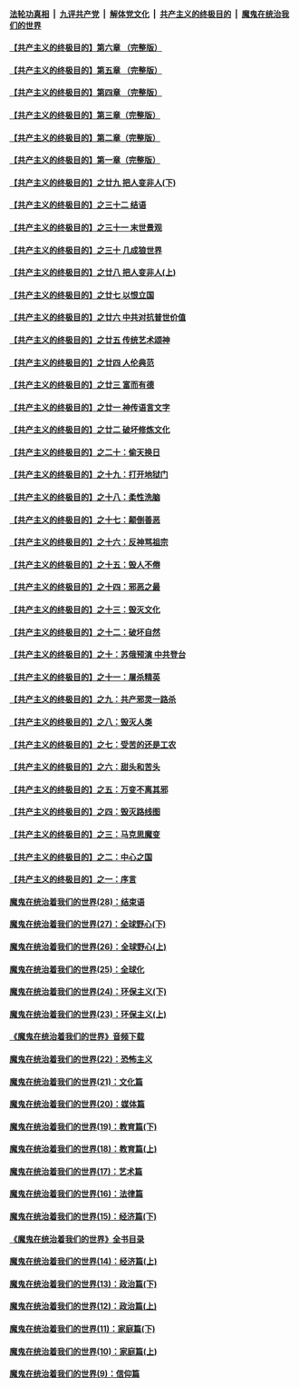 ####  [法轮功真相](../../../../basic/blob/master/README.md?t=05230231) &nbsp;|&nbsp; [九评共产党](../../../../9ping.md/blob/master/README.md?t=05230231) &nbsp;|&nbsp; [解体党文化](../../../../jtdwh.md/blob/master/README.md?t=05230231)  &nbsp;|&nbsp; [共产主义的终极目的](../../../../gczydzjmd.md/blob/master/README.md?t=05230231) &nbsp;|&nbsp; [魔鬼在统治我们的世界](../../../../mgztzwmdsj.md/blob/master/README.md?t=05230231) 

#### [【共产主义的终极目的】第六章 （完整版）](../pages/nsc422/n11428913.md?t=05230231) 

#### [【共产主义的终极目的】第五章 （完整版）](../pages/nsc422/n11428912.md?t=05230231) 

#### [【共产主义的终极目的】第四章 （完整版）](../pages/nsc422/n11428907.md?t=05230231) 

#### [【共产主义的终极目的】第三章（完整版）](../pages/nsc422/n11428848.md?t=05230231) 

#### [【共产主义的终极目的】第二章（完整版）](../pages/nsc422/n11428831.md?t=05230231) 

#### [【共产主义的终极目的】第一章（完整版）](../pages/nsc422/n11417651.md?t=05230231) 

#### [【共产主义的终极目的】之廿九 把人变非人(下)](../pages/nsc422/n11344140.md?t=05230231) 

#### [【共产主义的终极目的】之三十二 结语](../pages/nsc422/n11360535.md?t=05230231) 

#### [【共产主义的终极目的】之三十一 末世景观](../pages/nsc422/n11351129.md?t=05230231) 

#### [【共产主义的终极目的】之三十 几成狼世界](../pages/nsc422/n11348280.md?t=05230231) 

#### [【共产主义的终极目的】之廿八 把人变非人(上)](../pages/nsc422/n11340492.md?t=05230231) 

#### [【共产主义的终极目的】之廿七 以恨立国](../pages/nsc422/n11336944.md?t=05230231) 

#### [【共产主义的终极目的】之廿六 中共对抗普世价值](../pages/nsc422/n11324785.md?t=05230231) 

#### [【共产主义的终极目的】之廿五 传统艺术颂神](../pages/nsc422/n11296396.md?t=05230231) 

#### [【共产主义的终极目的】之廿四 人伦典范](../pages/nsc422/n11296397.md?t=05230231) 

#### [【共产主义的终极目的】之廿三 富而有德](../pages/nsc422/n11283598.md?t=05230231) 

#### [【共产主义的终极目的】之廿一 神传语言文字](../pages/nsc422/n11263265.md?t=05230231) 

#### [【共产主义的终极目的】之廿二 破坏修炼文化](../pages/nsc422/n11245728.md?t=05230231) 

#### [【共产主义的终极目的】之二十：偷天换日](../pages/nsc422/n11238846.md?t=05230231) 

#### [【共产主义的终极目的】之十九：打开地狱门](../pages/nsc422/n11206376.md?t=05230231) 

#### [【共产主义的终极目的】之十八：柔性洗脑](../pages/nsc422/n11199994.md?t=05230231) 

#### [【共产主义的终极目的】之十七：颠倒善恶](../pages/nsc422/n11179782.md?t=05230231) 

#### [【共产主义的终极目的】之十六：反神骂祖宗](../pages/nsc422/n11166798.md?t=05230231) 

#### [【共产主义的终极目的】之十五：毁人不倦](../pages/nsc422/n11166792.md?t=05230231) 

#### [【共产主义的终极目的】之十四：邪恶之最](../pages/nsc422/n11150249.md?t=05230231) 

#### [【共产主义的终极目的】之十三：毁灭文化](../pages/nsc422/n11135227.md?t=05230231) 

#### [【共产主义的终极目的】之十二：破坏自然](../pages/nsc422/n11135214.md?t=05230231) 

#### [【共产主义的终极目的】之十：苏俄预演 中共登台](../pages/nsc422/n11118424.md?t=05230231) 

#### [【共产主义的终极目的】之十一：屠杀精英](../pages/nsc422/n11118442.md?t=05230231) 

#### [【共产主义的终极目的】之九：共产邪灵一路杀](../pages/nsc422/n11114139.md?t=05230231) 

#### [【共产主义的终极目的】之八：毁灭人类](../pages/nsc422/n11108503.md?t=05230231) 

#### [【共产主义的终极目的】之七：受苦的还是工农](../pages/nsc422/n11101809.md?t=05230231) 

#### [【共产主义的终极目的】之六：甜头和苦头](../pages/nsc422/n11096971.md?t=05230231) 

#### [【共产主义的终极目的】之五：万变不离其邪](../pages/nsc422/n11091285.md?t=05230231) 

#### [【共产主义的终极目的】之四：毁灭路线图](../pages/nsc422/n11086284.md?t=05230231) 

#### [【共产主义的终极目的】之三：马克思魔变](../pages/nsc422/n11061941.md?t=05230231) 

#### [【共产主义的终极目的】之二：中心之国](../pages/nsc422/n11047728.md?t=05230231) 

#### [【共产主义的终极目的】之一：序言](../pages/nsc422/n11086077.md?t=05230231) 

#### [魔鬼在统治着我们的世界(28)：结束语](../pages/nsc422/n10936246.md?t=05230231) 

#### [魔鬼在统治着我们的世界(27)：全球野心(下)](../pages/nsc422/n10928319.md?t=05230231) 

#### [魔鬼在统治着我们的世界(26)：全球野心(上)](../pages/nsc422/n10900318.md?t=05230231) 

#### [魔鬼在统治着我们的世界(25)：全球化](../pages/nsc422/n10788205.md?t=05230231) 

#### [魔鬼在统治着我们的世界(24)：环保主义(下)](../pages/nsc422/n10695307.md?t=05230231) 

#### [魔鬼在统治着我们的世界(23)：环保主义(上)](../pages/nsc422/n10688613.md?t=05230231) 

#### [《魔鬼在统治着我们的世界》音频下载](../pages/nsc422/n10635553.md?t=05230231) 

#### [魔鬼在统治着我们的世界(22)：恐怖主义](../pages/nsc422/n10614727.md?t=05230231) 

#### [魔鬼在统治着我们的世界(21)：文化篇](../pages/nsc422/n10597706.md?t=05230231) 

#### [魔鬼在统治着我们的世界(20)：媒体篇](../pages/nsc422/n10586579.md?t=05230231) 

#### [魔鬼在统治着我们的世界(19)：教育篇(下)](../pages/nsc422/n10564808.md?t=05230231) 

#### [魔鬼在统治着我们的世界(18)：教育篇(上)](../pages/nsc422/n10526970.md?t=05230231) 

#### [魔鬼在统治着我们的世界(17)：艺术篇](../pages/nsc422/n10499093.md?t=05230231) 

#### [魔鬼在统治着我们的世界(16)：法律篇](../pages/nsc422/n10485969.md?t=05230231) 

#### [魔鬼在统治着我们的世界(15)：经济篇(下)](../pages/nsc422/n10469975.md?t=05230231) 

#### [《魔鬼在统治着我们的世界》全书目录](../pages/nsc422/n10464261.md?t=05230231) 

#### [魔鬼在统治着我们的世界(14)：经济篇(上)](../pages/nsc422/n10457370.md?t=05230231) 

#### [魔鬼在统治着我们的世界(13)：政治篇(下)](../pages/nsc422/n10448270.md?t=05230231) 

#### [魔鬼在统治着我们的世界(12)：政治篇(上)](../pages/nsc422/n10444576.md?t=05230231) 

#### [魔鬼在统治着我们的世界(11)：家庭篇(下)](../pages/nsc422/n10440961.md?t=05230231) 

#### [魔鬼在统治着我们的世界(10)：家庭篇(上)](../pages/nsc422/n10435448.md?t=05230231) 

#### [魔鬼在统治着我们的世界(9)：信仰篇](../pages/nsc422/n10432159.md?t=05230231) 

